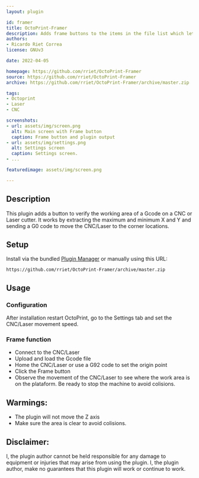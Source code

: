 ```yaml
---
layout: plugin

id: framer
title: OctoPrint-Framer
description: Adds frame buttons to the items in the file list which let you verify the area used for the laser/CNC job.
authors:
- Ricardo Riet Correa
license: GNUv3

date: 2022-04-05

homepage: https://github.com/rriet/OctoPrint-Framer
source: https://github.com/rriet/OctoPrint-Framer
archive: https://github.com/rriet/OctoPrint-Framer/archive/master.zip

tags:
- Octoprint
- Laser
- CNC

screenshots:
- url: assets/img/screen.png
  alt: Main screen with Frame button
  caption: Frame button and plugin output
- url: assets/img/settings.png
  alt: Settings screen
  caption: Settings screen.
- ...

featuredimage: assets/img/screen.png

---
```

## Description
This plugin adds a button to verify the working area of a Gcode on a CNC or Laser cutter.
It works by extracting the maximum and minimum X and Y and sending a G0 code to move the CNC/Laser to the corner locations.

## Setup

Install via the bundled [Plugin Manager](https://docs.octoprint.org/en/master/bundledplugins/pluginmanager.html) or manually using this URL:

    https://github.com/rriet/OctoPrint-Framer/archive/master.zip

## Usage
### Configuration
After installation restart OctoPrint, go to the Settings tab and set the CNC/Laser movement speed.

### Frame function
- Connect to the CNC/Laser
- Upload and load the Gcode file
- Home the CNC/Laser or use a G92 code to set the origin point
- Click the Frame button
- Observe the movement of the CNC/Laser to see where the work area is on the plataform. Be ready to stop the machine to avoid colisions.

## Warmings: 
- The plugin will not move the Z axis
- Make sure the area is clear to avoid colisions.

## Disclaimer:
I, the plugin author cannot be held responsible for any damage to equipment or injuries that may arise from using the plugin. I, the plugin author, make no guarantees that this plugin will work or continue to work.

